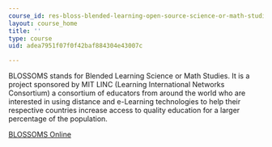 ```yaml
---
course_id: res-bloss-blended-learning-open-source-science-or-math-studies-blossoms-spring-2010
layout: course_home
title: ''
type: course
uid: adea7951f07f0f42baf884304e43007c

---
```

BLOSSOMS stands for Blended Learning Science or Math Studies. It is a project sponsored by MIT LINC (Learning International Networks Consortium) a consortium of educators from around the world who are interested in using distance and e-Learning technologies to help their respective countries increase access to quality education for a larger percentage of the population.

[BLOSSOMS Online](http://blossoms.mit.edu/)
